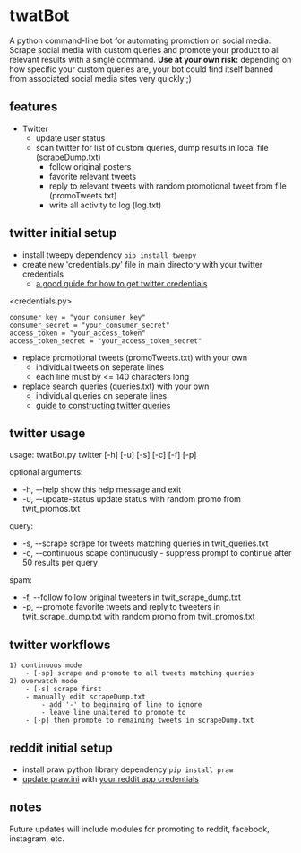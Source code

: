 # twatBot
A python command-line bot for automating promotion on social media. Scrape social media with custom queries and promote your product to all relevant results with a single command. <b>Use at your own risk:</b> depending on how specific your custom queries are, your bot could find itself banned from associated social media sites very quickly ;)

## features
- Twitter
	- update user status
	- scan twitter for list of custom queries, dump results in local file (scrapeDump.txt)
		- follow original posters
		- favorite relevant tweets
		- reply to relevant tweets with random promotional tweet from file (promoTweets.txt)
		- write all activity to log (log.txt)
 
## twitter initial setup
- install tweepy dependency `pip install tweepy`
- create new 'credentials.py' file in main directory with your twitter credentials
	- <a href="https://www.digitalocean.com/community/tutorials/how-to-create-a-twitterbot-with-python-3-and-the-tweepy-library">a good guide for how to get twitter credentials</a>

<credentials.py>
```
consumer_key = "your_consumer_key"
consumer_secret = "your_consumer_secret"
access_token = "your_access_token"
access_token_secret = "your_access_token_secret"
```

- replace promotional tweets (promoTweets.txt) with your own
	- individual tweets on seperate lines
	- each line must by <= 140 characters long
- replace search queries (queries.txt) with your own
	- individual queries on seperate lines
	- <a href="https://dev.twitter.com/rest/public/search">guide to constructing twitter queries</a>

## twitter usage
usage: twatBot.py twitter [-h] [-u] [-s] [-c] [-f] [-p]

optional arguments:
-  -h, --help           		show this help message and exit
-  -u, --update-status  	update status with random promo from twit_promos.txt

query:
-  -s, --scrape         		scrape for tweets matching queries in twit_queries.txt
-  -c, --continuous     	scape continuously - suppress prompt to continue after 50 results per query

spam:
-  -f, --follow         		follow original tweeters in twit_scrape_dump.txt
-  -p, --promote        	favorite tweets and reply to tweeters in twit_scrape_dump.txt with random promo from twit_promos.txt

## twitter workflows
    1) continuous mode
		- [-sp] scrape and promote to all tweets matching queries
    2) overwatch mode
		- [-s] scrape first
		- manually edit scrapeDump.txt
			- add '-' to beginning of line to ignore
			- leave line unaltered to promote to
		- [-p] then promote to remaining tweets in scrapeDump.txt


## reddit initial setup
- install praw python library dependency `pip install praw`
- <a href="https://praw.readthedocs.io/en/v4.0.0/getting_started/configuration/prawini.html">update praw.ini</a> with <a href="http://pythonforengineers.com/build-a-reddit-bot-part-1/">your reddit app credentials</a>

## notes
Future updates will include modules for promoting to reddit, facebook, instagram, etc.